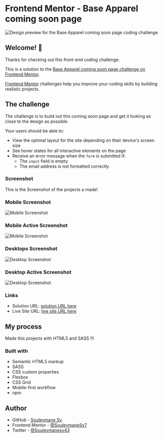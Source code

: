 # Frontend Mentor - Base Apparel coming soon page

![Design preview for the Base Apparel coming soon page coding challenge](./design/desktop-preview.jpg)

## Welcome! 👋

Thanks for checking out this front-end coding challenge.

This is a solution to the [Base Apparel coming soon page challenge on Frontend Mentor](https://www.frontendmentor.io/challenges/base-apparel-coming-soon-page-5d46b47f8db8a7063f9331a0).

[Frontend Mentor](https://www.frontendmentor.io) challenges help you improve your coding skills by building realistic projects.

## The challenge

The challenge is to build out this coming soon page and get it looking as close to the design as possible.

Your users should be able to:

- View the optimal layout for the site depending on their device's screen size
- See hover states for all interactive elements on the page
- Receive an error message when the `form` is submitted if:
  - The `input` field is empty
  - The email address is not formatted correctly

### Screenshot

This is the Screenshot of the projects a made!

### Mobile Screenshot

![Mobile Screenshot](./preview/Mobile.png)

### Mobile Active Screenshot

![Mobile Screenshot](./preview/Mobile-active.png)

### Desktops Screenshot

![Desktop Screenshot](./preview/Desktop.png)

### Desktop Active Screenshot

![Desktop Screenshot](./preview/Desktop-active.png)

### Links

- Solution URL: [solution URL here](https://www.frontendmentor.io/solutions/base-apparel-coming-soon-responsive-html-sass-and-javascript-fI6YTa1-sV)
- Live Site URL: [live site URL here](https://fem-base-apparel-coming-soon-two.vercel.app/)

## My process

Made this projects with HTML5 and SASS !!!

### Built with

- Semantic HTML5 markup
- SASS
- CSS custom properties
- Flexbox
- CSS Grid
- Mobile-first workflow
- npm

## Author

- GitHub - [Souleymane Sy](https://github.com/SouleymaneSy7)
- Frontend Mentor - [@SouleymaneSy7](https://www.frontendmentor.io/profile/SouleymaneSy7)
- Twitter - [@Souleymanesy43](https://twitter.com/Souleymanesy43)
